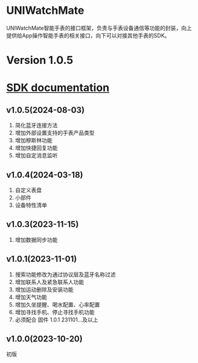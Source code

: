 # UNIWatchMate  
UNIWatchMate智能手表的接口框架，负责与手表设备通信等功能的封装，向上提供给App操作智能手表的相关接口，向下可以对接其他手表的SDK。  

# Version 1.0.5

# [SDK documentation](https://github.com/shenjudev/UNIWatchMate-Android-Sample/wiki)  
## v1.0.5(2024-08-03)
1. 简化蓝牙连接方法
2. 增加外部设置支持的手表产品类型
3. 增加穆斯林功能
4. 增加快捷回复功能
5. 增加自定消息监听
## v1.0.4(2024-03-18)
1. 自定义表盘
2. 小部件
3. 设备特性清单
## v1.0.3(2023-11-15)
1. 增加数据同步功能
## v1.0.1(2023-11-01)
1. 搜索功能修改为通过协议层及蓝牙名称过滤  
2. 增加联系人及紧急联系人功能  
3. 增加运动删除及安装功能  
4. 增加天气功能  
5. 增加久坐提醒、喝水配置、心率配置  
6. 增加寻找手机、停止寻找手机功能
7. 必须配合 固件 1.0.1 231101...及以上

## v1.0.0(2023-10-20)  
初版
